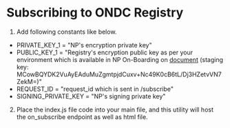
# Subscribing to ONDC Registry

1. Add following constants like below.

- PRIVATE_KEY_1 = "NP's encryption private key"
- PUBLIC_KEY_1 = "Registry's encryption public key as per your environment which is available in NP On-Boarding on [document](https://github.com/ONDC-Official/developer-docs/blob/main/registry/Onboarding%20of%20Participants.md) (staging key: MCowBQYDK2VuAyEAduMuZgmtpjdCuxv+Nc49K0cB6tL/Dj3HZetvVN7ZekM=)" 
- REQUEST_ID = "request_id which is sent in /subscribe"
- SIGNING_PRIVATE_KEY = "NP's signing private key"


2. Place the index.js file code into your main file, and this utility will host the on_subscribe endpoint as well as html file.
